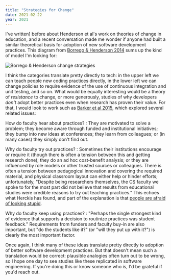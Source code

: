 ```yaml
---
title: "Strategies for Change"
date: 2021-02-22
year: 2021
---
```


I've written] before
about Henderson et al's work on theories of change in education,
and a recent conversation made me wonder if anyone had built a similar theoretical basis
for adoption of new software development practices.
This diagram from [Borrego & Henderson 2014](https://onlinelibrary.wiley.com/doi/abs/10.1002/jee.20040)
sums up the kind of model I'm looking for:

<div align="central">
<img src="{{ '/files/2021/borrego-henderson-change-strategies.svg' | relative_url }}" alt="Borrego & Henderson change strategies" />
</div>

I think the categories translate pretty directly to tech:
in the upper left we can teach people new coding practices directly,
in the lower left we can change policies to require evidence of the use of continuous integration and unit testing,
and so on.
What would be equally interesting would be a theory of *resistance* to change,
or more generously,
studies of why developers *don't* adopt better practices
even when research has proven their value.
For that,
I would look to work such as [Barker et al 2015](https://dl.acm.org/doi/10.1145/2676723.2677282),
which explored several related issues:

How do faculty hear about practices?
:   They are motivated to solve a problem;
    they become aware through funded and institutional initiatives;
    they bump into new ideas at conferences;
    they learn from colleagues;
    or (in many cases) they simply don't find out.

Why do faculty try out practices?
:   Sometimes their institutions encourage or require it
    (though there is often a tension between this and getting research done);
    they do an ad hoc cost-benefit analysis;
    or they are influenced by role models or other trusted sources or colleagues.
    There is often a tension between pedagogical innovation and covering the required material,
    and physical classroom layout can either help or hinder efforts;
    unfortunately,
    "Despite being researchers themselves,
    the CS faculty we spoke to for the most part did not believe
    that results from educational studies were credible reasons to try out teaching practices."
    This echoes what Herckis has found,
    and part of the explanation is that
    [people are afraid of looking stupid](https://www.insidehighered.com/news/2017/07/06/anthropologist-studies-why-professors-dont-adopt-innovative-teaching-methods).

Why do faculty keep using practices?
:   "Perhaps the single strongest kind of evidence that supports a decision to routinize practices was student feedback."
    Requirements from funders and faculty buy-in are also important,
    but "do the students like it?" (or "will they put up with it?") is clearly the most important factor.

Once again,
I think many of these ideas translate pretty directly to adoption of better software development practices.
But that doesn't mean such a translation would be correct:
plausible analogies often turn out to be wrong,
so I hope one day to see studies like these replicated in software engineering.
If you're doing this or know someone who is,
I'd be grateful if you'd reach out.
